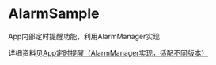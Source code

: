 # AlarmSample
App内部定时提醒功能，利用AlarmManager实现

详细资料见[App定时提醒（AlarmManager实现，适配不同版本）](https://www.jianshu.com/p/767412bf2af4)
